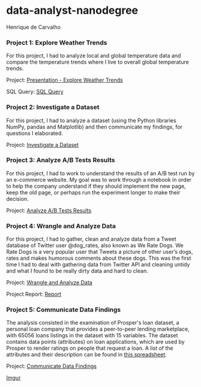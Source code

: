 # data-analyst-nanodegree

Henrique de Carvalho

### Project 1: Explore Weather Trends

For this project, I had to analyze local and global temperature data and compare the temperature trends where I live to overall global temperature trends.

Project: [Presentation - Explore Weather Trends](https://drive.google.com/open?id=1kZRJHGY7qFLXuI7FFl1wSaeysw7B5pAa)

SQL Query: [SQL Query](https://github.com/decarvalhohenrique/data-analyst-nanodegree/blob/master/Project%201/sql-query.sql)

### Project 2: Investigate a Dataset

For this project, I had to analyze a dataset (using the Python libraries NumPy, pandas and Matplotlib) and then communicate my findings, for questions I elaborated.

Project: [Investigate a Dataset](https://github.com/decarvalhohenrique/data-analyst-nanodegree/blob/master/Project%202/energy-data-analysis-v5.ipynb)

### Project 3: Analyze A/B Tests Results

For this project, I had to work to understand the results of an A/B test run by an e-commerce website. My goal was to work through a notebook in order to help the company understand if they should implement the new page, keep the old page, or perhaps run the experiment longer to make their decision.

Project: [Analyze A/B Tests Results](https://github.com/decarvalhohenrique/data-analyst-nanodegree/blob/master/Project%202/energy-data-analysis-v5.ipynb)

### Project 4: Wrangle and Analyze Data

For this project, I had to gather, clean and analyze data from a Tweet database of Twitter user @dog_rates, also known as We Rate Dogs. We Rate Dogs is a very popular user that Tweets a picture of other user’s dogs, rates and makes humorous comments about these dogs. This was the first time I had to deal with gathering data from Twitter API and cleaning untidy and what I found to be really dirty data and hard to clean.

Project: [Wrangle and Analyze Data](https://github.com/decarvalhohenrique/data-analyst-nanodegree/blob/master/project4/wrangle_act.ipynb)

Project Report: [Report](https://github.com/decarvalhohenrique/data-analyst-nanodegree/blob/master/project4/report.md)

### Project 5: Communicate Data Findings

The analysis consisted in the examination of Prosper's loan dataset, a personal loan company that provides a peer-to-peer lending marketplace, with 65056 loans listings in the dataset with 15 variables. The dataset contains data points (attributes) on loan applications, which are used by Prosper to render ratings on people that request a loan. A list of the attributes and their description can be found in [this spreadsheet](https://docs.google.com/spreadsheets/d/1CC0PIpSdnPfxHKPzGcdtetAHGZBHJrxTfZBJ5cdZtvc/edit?usp=sharing).

Project: [Communicate Data Findings](https://github.com/decarvalhohenrique/data-analyst-nanodegree/tree/master/project5)

[Imgur](https://i.imgur.com/o3nB1hu.jpg)
